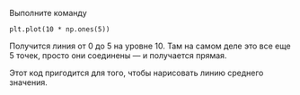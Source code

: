 Выполните команду

```
plt.plot(10 * np.ones(5))
```

Получится линия от 0 до 5 на уровне 10. Там на самом деле это все еще 5 точек, просто они соединены — и получается прямая.

Этот код пригодится для того, чтобы нарисовать линию среднего значения.